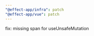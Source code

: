 ```yaml
---
"@effect-app/infra": patch
"@effect-app/vue": patch
---
```


fix: missing span for useUnsafeMutation
